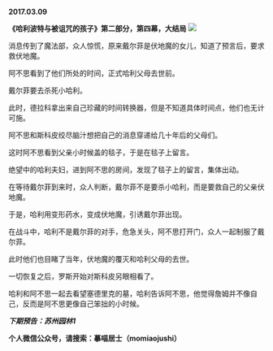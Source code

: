 
          
**2017.03.09**

**《哈利波特与被诅咒的孩子》第二部分，第四幕，大结局**
![](https://mmbiz.qlogo.cn/mmbiz_jpg/uDI3FLln00bibsQAvJnQcNZMAlVbbHMKgH5qOtoia4lEN8K1RjZGZOu0SDdf5BPKwyHhz7Off7Vc75akrDJUicf2A/0?wx_fmt=jpeg)


消息传到了魔法部，众人惊慌，原来戴尔菲是伏地魔的女儿，知道了预言后，要求救伏地魔。

阿不思看到了他们所处的时间，正式哈利父母去世前。

戴尔菲要去杀死小哈利。

此时，德拉科拿出来自己珍藏的时间转换器，但是不知道具体时间点，他们也无计可施。

阿不思和斯科皮绞尽脑汁想把自己的消息穿递给几十年后的父母们。

这时阿不思看到父亲小时候盖的毯子，于是在毯子上留言。

绝望中的哈利夫妇，进到阿不思的房间，发现了毯子上的留言，集体出动。

在等待戴尔菲到来时，众人判断，戴尔菲不是要杀小哈利，而是要救自己的父亲伏地魔。

于是，哈利用变形药水，变成伏地魔，引诱戴尔菲出现。

在战斗中，哈利不是戴尔菲的对手，危急关头，阿不思打开门，众人一起制服了戴尔菲。

此时他们也目睹了当年，伏地魔的覆灭和哈利父母的去世。

一切恢复之后，罗斯开始对斯科皮另眼相看了。

哈利和阿不思一起去看望塞德里克的墓，哈利告诉阿不思，他觉得詹姆并不像自己，反而是阿不思更像自己笨拙的小时候。


***下期预告：苏州园林1***


**个人微信公众号，请搜索：摹喵居士（momiaojushi）**

        